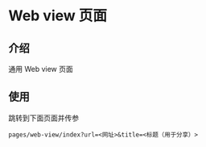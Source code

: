 # Web view 页面

## 介绍
通用 Web view 页面

## 使用
跳转到下面页面并传参
```
pages/web-view/index?url=<网址>&title=<标题（用于分享）>
```
